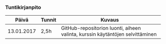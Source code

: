 ### Tuntikirjanpito
Päivä | Tunnit | Kuvaus
--- | --- | ---
13.01.2017 | 2,5h | GitHub-repositorion luonti, aiheen valinta, kurssin käytäntöjen selvittäminen
